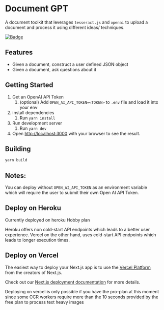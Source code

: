 # Document GPT
A document toolkit that leverages `tesseract.js` and `openai` to upload a document and process it using different ideas/ techniques.

[![Badge](https://202o2716cl9w.runkit.sh)](http://documentgpt.jasongiroux.com)

## Features
- Given a document, construct a user defined JSON object
- Given a document, ask questions about it

## Getting Started
1. Get an OpenAI API Token
   1. (optional) Add `OPEN_AI_API_TOKEN=<TOKEN>` to `.env` file and load it into your env
2. install dependencies
   1. Run `yarn install`
3. Run development server
   1. Run `yarn dev`
4. Open [http://localhost:3000](http://localhost:3000) with your browser to see the result.

## Building
```bash
yarn build
```

## Notes:
You can deploy without `OPEN_AI_API_TOKEN` as an environment variable which will require the user to submit their own Open AI API Token.

## Deploy on Heroku
Currently deployed on heroku Hobby plan

Heroku offers non cold-start API endpoints which leads to a better user experience. Vercel on the other hand, uses cold-start API endpoints which leads to longer execution times.

## Deploy on Vercel
The easiest way to deploy your Next.js app is to use the [Vercel Platform](https://vercel.com/new?utm_medium=default-template&filter=next.js&utm_source=create-next-app&utm_campaign=create-next-app-readme) from the creators of Next.js.

Check out our [Next.js deployment documentation](https://nextjs.org/docs/deployment) for more details.

Deploying on vercel is only possible if you have the pro-plan at this moment since some OCR workers require more than the 10 seconds provided by the free plan to process text heavy images

